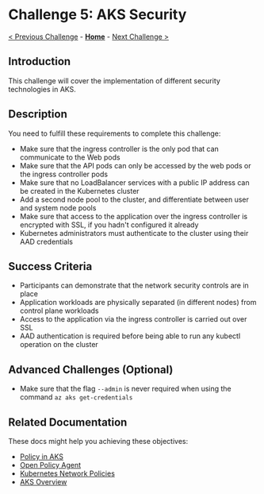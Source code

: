 # Challenge 5: AKS Security

[< Previous Challenge](./04-aks_secrets.md) - **[Home](../README.md)** - [Next Challenge >](./06-aks_storage.md)

## Introduction

This challenge will cover the implementation of different security technologies in AKS.

## Description

You need to fulfill these requirements to complete this challenge:

- Make sure that the ingress controller is the only pod that can communicate to the Web pods
- Make sure that the API pods can only be accessed by the web pods or the ingress controller pods
- Make sure that no LoadBalancer services with a public IP address can be created in the Kubernetes cluster
- Add a second node pool to the cluster, and differentiate between user and system node pools
- Make sure that access to the application over the ingress controller is encrypted with SSL, if you hadn't configured it already
- Kubernetes administrators must authenticate to the cluster using their AAD credentials

## Success Criteria

- Participants can demonstrate that the network security controls are in place
- Application workloads are physically separated (in different nodes) from control plane workloads
- Access to the application via the ingress controller is carried out over SSL
- AAD authentication is required before being able to run any kubectl operation on the cluster

## Advanced Challenges (Optional)

- Make sure that the flag `--admin` is never required when using the command `az aks get-credentials`

## Related Documentation

These docs might help you achieving these objectives:

- [Policy in AKS](https://docs.microsoft.com/azure/governance/policy/concepts/policy-for-kubernetes)
- [Open Policy Agent](https://www.openpolicyagent.org/)
- [Kubernetes Network Policies](https://kubernetes.io/docs/concepts/services-networking/network-policies/)
- [AKS Overview](https://docs.microsoft.com/azure/aks/)
